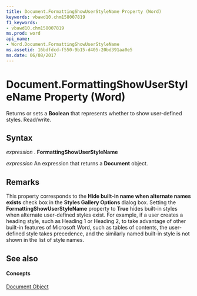 ```yaml
---
title: Document.FormattingShowUserStyleName Property (Word)
keywords: vbawd10.chm158007819
f1_keywords:
- vbawd10.chm158007819
ms.prod: word
api_name:
- Word.Document.FormattingShowUserStyleName
ms.assetid: 16bdfdcd-f550-9b15-d405-20bd391aa0e5
ms.date: 06/08/2017
---
```



# Document.FormattingShowUserStyleName Property (Word)

Returns or sets a  **Boolean** that represents whether to show user-defined styles. Read/write.


## Syntax

 _expression_ . **FormattingShowUserStyleName**

 _expression_ An expression that returns a **Document** object.


## Remarks

This property corresponds to the  **Hide built-in name when alternate names exists** check box in the **Styles Gallery Options** dialog box. Setting the **FormattingShowUserStyleName** property to **True** hides built-in styles when alternate user-defined styles exist. For example, if a user creates a heading style, such as Heading 1 or Heading 2, to take advantage of other built-in features of Microsoft Word, such as tables of contents, the user-defined style takes precedence, and the similarly named built-in style is not shown in the list of style names.


## See also


#### Concepts


[Document Object](Word.Document.md)

